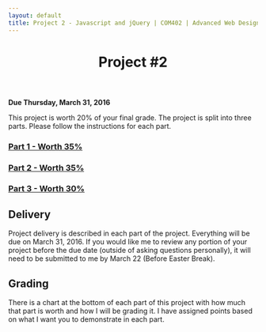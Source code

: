 ```yaml
---
layout: default
title: Project 2 - Javascript and jQuery | COM402 | Advanced Web Design and Development
---
```


<header><h1>Project #2</h1></header>

**Due Thursday, March 31, 2016**

This project is worth 20% of your final grade.  The project is split into three parts.  Please follow the instructions for each part.

### [Part 1 - Worth 35%](04-project2-part1.html)

### [Part 2 - Worth 35%](04-project2-part2.html)

### [Part 3 - Worth 30%](04-project2-part3.html)


## Delivery 

Project delivery is described in each part of the project.  Everything will be due on March 31, 2016.  If you would like me to review any portion of your project before the due date (outside of asking questions personally), it will need to be submitted to me by March 22 (Before Easter Break).

## Grading

There is a chart at the bottom of each part of this project with how much that part is worth and how I will be grading it.  I have assigned points based on what I want you to demonstrate in each part.